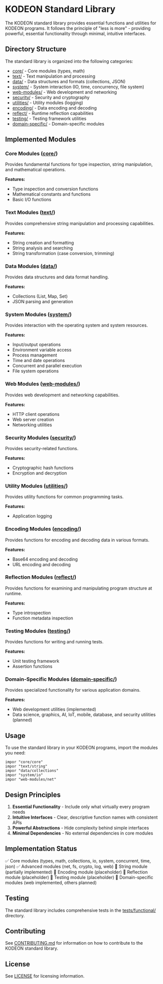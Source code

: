 # KODEON Standard Library

The KODEON standard library provides essential functions and utilities for KODEON programs. It follows the principle of "less is more" - providing powerful, essential functionality through minimal, intuitive interfaces.

## Directory Structure

The standard library is organized into the following categories:

-   [core/](core/) - Core modules (types, math)
-   [text/](text/) - Text manipulation and processing
-   [data/](data/) - Data structures and formats (collections, JSON)
-   [system/](system/) - System interaction (IO, time, concurrency, file system)
-   [web-modules/](web-modules/) - Web development and networking
-   [security/](security/) - Security and cryptography
-   [utilities/](utilities/) - Utility modules (logging)
-   [encoding/](encoding/) - Data encoding and decoding
-   [reflect/](reflect/) - Runtime reflection capabilities
-   [testing/](testing/) - Testing framework utilities
-   [domain-specific/](domain-specific/) - Domain-specific modules

## Implemented Modules

### Core Modules ([core/](core/))

Provides fundamental functions for type inspection, string manipulation, and mathematical operations.

**Features:**

-   Type inspection and conversion functions
-   Mathematical constants and functions
-   Basic I/O functions

### Text Modules ([text/](text/))

Provides comprehensive string manipulation and processing capabilities.

**Features:**

-   String creation and formatting
-   String analysis and searching
-   String transformation (case conversion, trimming)

### Data Modules ([data/](data/))

Provides data structures and data format handling.

**Features:**

-   Collections (List, Map, Set)
-   JSON parsing and generation

### System Modules ([system/](system/))

Provides interaction with the operating system and system resources.

**Features:**

-   Input/output operations
-   Environment variable access
-   Process management
-   Time and date operations
-   Concurrent and parallel execution
-   File system operations

### Web Modules ([web-modules/](web-modules/))

Provides web development and networking capabilities.

**Features:**

-   HTTP client operations
-   Web server creation
-   Networking utilities

### Security Modules ([security/](security/))

Provides security-related functions.

**Features:**

-   Cryptographic hash functions
-   Encryption and decryption

### Utility Modules ([utilities/](utilities/))

Provides utility functions for common programming tasks.

**Features:**

-   Application logging

### Encoding Modules ([encoding/](encoding/))

Provides functions for encoding and decoding data in various formats.

**Features:**

-   Base64 encoding and decoding
-   URL encoding and decoding

### Reflection Modules ([reflect/](reflect/))

Provides functions for examining and manipulating program structure at runtime.

**Features:**

-   Type introspection
-   Function metadata inspection

### Testing Modules ([testing/](testing/))

Provides functions for writing and running tests.

**Features:**

-   Unit testing framework
-   Assertion functions

### Domain-Specific Modules ([domain-specific/](domain-specific/))

Provides specialized functionality for various application domains.

**Features:**

-   Web development utilities (implemented)
-   Data science, graphics, AI, IoT, mobile, database, and security utilities (planned)

## Usage

To use the standard library in your KODEON programs, import the modules you need:

```kodeon
impor "core/core"
impor "text/string"
impor "data/collections"
impor "system/io"
impor "web-modules/net"
```

## Design Principles

1. **Essential Functionality** - Include only what virtually every program needs
2. **Intuitive Interfaces** - Clear, descriptive function names with consistent APIs
3. **Powerful Abstractions** - Hide complexity behind simple interfaces
4. **Minimal Dependencies** - No external dependencies in core modules

## Implementation Status

✅ Core modules (types, math, collections, io, system, concurrent, time, json)
✅ Advanced modules (net, fs, crypto, log, web)
🚧 String module (partially implemented)
🚧 Encoding module (placeholder)
🚧 Reflection module (placeholder)
🚧 Testing module (placeholder)
🚧 Domain-specific modules (web implemented, others planned)

## Testing

The standard library includes comprehensive tests in the [tests/functional/](../tests/functional/) directory.

## Contributing

See [CONTRIBUTING.md](../CONTRIBUTING.md) for information on how to contribute to the KODEON standard library.

## License

See [LICENSE](../LICENSE) for licensing information.
